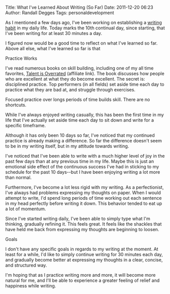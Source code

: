 Title: What I've Learned About Writing (So Far)
Date: 2011-12-20 06:23
Author: Randall Degges
Tags: personaldevelopment


As I mentioned a few days ago, I've been working on establishing a [writing
habit][] in my daily life. Today marks the 10th continual day, since starting,
that I've been writing for at least 30 minutes a day.

I figured now would be a good time to reflect on what I've learned so far. Above
all else, what I've learned so far is that

Practice Works

I've read numerous books on skill building, including one of my all time
favorites, [Talent is Overrated][] (affiliate link). The book discusses how
people who are excellent at what they do become excellent. The secret is:
disciplined practice. Top performers (in all fields) set aside time each day to
practice what they are bad at, and struggle through exercises.

Focused practice over longs periods of time builds skill. There are no
shortcuts.

While I've always enjoyed writing casually, this has been the first time in my
life that I've actually set aside time each day to sit down and write for a
specific timeframe.

Although it has only been 10 days so far, I've noticed that my continued
practice is already making a difference. So far the difference doesn't seem to
be in my writing itself, but in my attitude towards writing.

I've noticed that I've been able to write with a much higher level of joy in the
past few days than at any previous time in my life. Maybe this is just an
emotional side effect of the continuous success I've had in sticking to my
schedule for the past 10 days--but I have been enjoying writing a lot more than
normal.

Furthermore, I've become a lot less rigid with my writing. As a perfectionist,
I've always had problems expressing my thoughts on paper. When I would attempt
to write, I'd spend long periods of time working out each sentence in my head
perfectly before writing it down. This behavior tended to eat up a lot of
momentum.

Since I've started writing daily, I've been able to simply type what I'm
thinking, gradually refining it. This feels great. It feels like the shackles
that have held me back from expressing my thoughts are beginning to loosen.

Goals

I don't have any specific goals in regards to my writing at the moment. At least
for a while, I'd like to simply continue writing for 30 minutes each day, and
gradually become better at expressing my thoughts in a clear, concise, and
structured way.

I'm hoping that as I practice writing more and more, it will become more natural
for me, and I'll be able to experience a greater feeling of relief and happiness
while writing.

  [writing habit]: http://rdegges.com/establishing-a-writing-habit
    "Establishing a Writing Habit"
  [Talent is Overrated]: http://www.amazon.com/gp/product/1591842247/ref=as_li_ss_tl?ie=UTF8&tag=projectb14ck-20&linkCode=as2&camp=1789&creative=390957&creativeASIN=1591842247
    "Talent is Overrated (amazon)"
